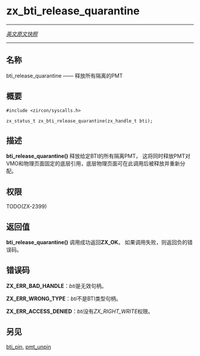 # zx_bti_release_quarantine
---

[*英文原文快照*](https://github.com/fuchsia-mirror/zircon/blob/fc9cc3958ceaacca9447023b8b272f6b648f75ee/docs/syscalls/bti_release_quarantine.md)

---
<!-- ## NAME -->
## 名称

<!-- bti_release_quarantine - releases all quarantined PMTs -->
bti_release_quarantine —— 释放所有隔离的PMT

<!-- ## SYNOPSIS -->
## 概要

```
#include <zircon/syscalls.h>

zx_status_t zx_bti_release_quarantine(zx_handle_t bti);

```

<!-- ## DESCRIPTION -->
## 描述

<!-- **bti_release_quarantine**() releases all quarantined PMTs for the given BTI.
This will release the PMTs' underlying references to VMOs and physical page
pins.  The underlying physical pages may be eligible to be reallocated
afterwards. -->
**bti_release_quarantine()** 释放给定BTI的所有隔离PMT，
这将同时释放PMT对VMO和物理页面固定的底层引用，底层物理页面可在此调用后被释放并重新分配。

<!-- ## RIGHTS -->
## 权限

TODO(ZX-2399)

<!-- ## RETURN VALUE -->
## 返回值

<!-- **bti_release_quarantine**() returns **ZX_OK** on success.
In the event of failure, a negative error value is returned. -->

**bti_release_quarantine()** 调用成功返回**ZX_OK**。
如果调用失败，则返回负的错误码。

<!-- ## ERRORS -->
## 错误码

<!-- **ZX_ERR_BAD_HANDLE**  *bti* is not a valid handle. -->
**ZX_ERR_BAD_HANDLE**：*bti*是无效句柄。

<!-- **ZX_ERR_WRONG_TYPE**  *bti* is not a BTI handle. -->
**ZX_ERR_WRONG_TYPE**：*bti*不是BTI类型句柄。

<!-- **ZX_ERR_ACCESS_DENIED** *bti* does not have the *ZX_RIGHT_WRITE* right. -->
**ZX_ERR_ACCESS_DENIED**：*bti*没有*ZX_RIGHT_WRITE*权限。

<!-- ## SEE ALSO -->
## 另见

[bti_pin](bti_pin.md),
[pmt_unpin](pmt_unpin.md)